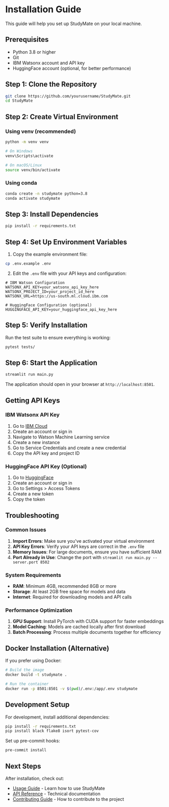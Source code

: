 # Installation Guide

This guide will help you set up StudyMate on your local machine.

## Prerequisites

- Python 3.8 or higher
- Git
- IBM Watsonx account and API key
- HuggingFace account (optional, for better performance)

## Step 1: Clone the Repository

```bash
git clone https://github.com/yourusername/StudyMate.git
cd StudyMate
```

## Step 2: Create Virtual Environment

### Using venv (recommended)
```bash
python -m venv venv

# On Windows
venv\Scripts\activate

# On macOS/Linux
source venv/bin/activate
```

### Using conda
```bash
conda create -n studymate python=3.8
conda activate studymate
```

## Step 3: Install Dependencies

```bash
pip install -r requirements.txt
```

## Step 4: Set Up Environment Variables

1. Copy the example environment file:
```bash
cp .env.example .env
```

2. Edit the `.env` file with your API keys and configuration:

```env
# IBM Watson Configuration
WATSONX_API_KEY=your_watsonx_api_key_here
WATSONX_PROJECT_ID=your_project_id_here
WATSONX_URL=https://us-south.ml.cloud.ibm.com

# HuggingFace Configuration (optional)
HUGGINGFACE_API_KEY=your_huggingface_api_key_here
```

## Step 5: Verify Installation

Run the test suite to ensure everything is working:

```bash
pytest tests/
```

## Step 6: Start the Application

```bash
streamlit run main.py
```

The application should open in your browser at `http://localhost:8501`.

## Getting API Keys

### IBM Watsonx API Key

1. Go to [IBM Cloud](https://cloud.ibm.com/)
2. Create an account or sign in
3. Navigate to Watson Machine Learning service
4. Create a new instance
5. Go to Service Credentials and create a new credential
6. Copy the API key and project ID

### HuggingFace API Key (Optional)

1. Go to [HuggingFace](https://huggingface.co/)
2. Create an account or sign in
3. Go to Settings > Access Tokens
4. Create a new token
5. Copy the token

## Troubleshooting

### Common Issues

1. **Import Errors**: Make sure you've activated your virtual environment
2. **API Key Errors**: Verify your API keys are correct in the `.env` file
3. **Memory Issues**: For large documents, ensure you have sufficient RAM
4. **Port Already in Use**: Change the port with `streamlit run main.py --server.port 8502`

### System Requirements

- **RAM**: Minimum 4GB, recommended 8GB or more
- **Storage**: At least 2GB free space for models and data
- **Internet**: Required for downloading models and API calls

### Performance Optimization

1. **GPU Support**: Install PyTorch with CUDA support for faster embeddings
2. **Model Caching**: Models are cached locally after first download
3. **Batch Processing**: Process multiple documents together for efficiency

## Docker Installation (Alternative)

If you prefer using Docker:

```bash
# Build the image
docker build -t studymate .

# Run the container
docker run -p 8501:8501 -v $(pwd)/.env:/app/.env studymate
```

## Development Setup

For development, install additional dependencies:

```bash
pip install -r requirements.txt
pip install black flake8 isort pytest-cov
```

Set up pre-commit hooks:

```bash
pre-commit install
```

## Next Steps

After installation, check out:
- [Usage Guide](usage.md) - Learn how to use StudyMate
- [API Reference](api_reference.md) - Technical documentation
- [Contributing Guide](../CONTRIBUTING.md) - How to contribute to the project
